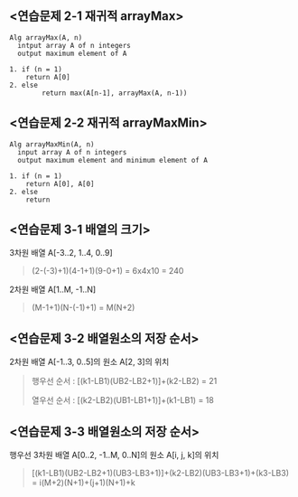 ## <연습문제 2-1 재귀적 arrayMax>
```
Alg arrayMax(A, n)
  intput array A of n integers
  output maximum element of A
  
1. if (n = 1)
    return A[0]
2. else
		return max(A[n-1], arrayMax(A, n-1))
```

## <연습문제 2-2 재귀적 arrayMaxMin>
```
Alg arrayMaxMin(A, n)
  input array A of n integers
  output maximum element and minimum element of A
 
1. if (n = 1)
    return A[0], A[0]
2. else
    return 
```

## <연습문제 3-1 배열의 크기>
3차원 배열 A[-3..2, 1..4, 0..9]

>(2-(-3)+1)(4-1+1)(9-0+1) = 6x4x10 = 240

2차원 배열 A[1..M, -1..N]

>(M-1+1)(N-(-1)+1) = M(N+2)

## <연습문제 3-2 배열원소의 저장 순서>
2차원 배열 A[-1..3, 0..5]의 원소 A[2, 3]의 위치

>행우선 순서 : [(k1-LB1)(UB2-LB2+1)]+(k2-LB2) = 21
>
>열우선 순서 : [(k2-LB2)(UB1-LB1+1)]+(k1-LB1) = 18

## <연습문제 3-3 배열원소의 저장 순서>
행우선 3차원 배열 A[0..2, -1..M, 0..N]의 원소 A[i, j, k]의 위치
>[(k1-LB1)(UB2-LB2+1)(UB3-LB3+1)]+(k2-LB2)(UB3-LB3+1)+(k3-LB3) = i(M+2)(N+1)+(j+1)(N+1)+k
